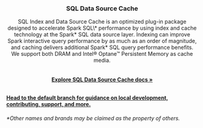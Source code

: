 <h3 align="center">SQL Data Source Cache</h3>

<p align="center">
  SQL Index and Data Source Cache is an optimized plug-in package designed to accelerate Spark SQL\* performance by using index and cache technology at the Spark* SQL data source layer. Indexing can improve Spark interactive query performance by as much as an order of magnitude, and caching delivers additional Spark* SQL query performance benefits. We support both DRAM and Intel® Optane™ Persistent Memory as cache media.
  <br>
  <br>
  <br>
  <a href="https://sql-datasource-cache.readthedocs.io/en/master/"><strong>Explore SQL Data Source Cache docs »</strong></a>
  <br>
  <br>
</p>


**[Head to the default branch for guidance on local development, contributing, support, and more.](https://github.com/HongW2019/sql-datasource-cache.git)**



###### \*Other names and brands may be claimed as the property of others.
